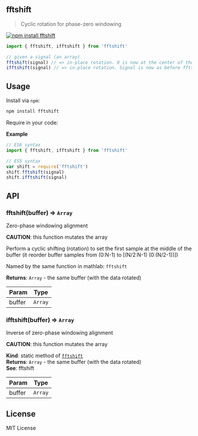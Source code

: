 ## fftshift

> Cyclic rotation for phase-zero windowing

[![npm install fftshift](https://nodei.co/npm/fftshift.png?mini=true)](https://npmjs.org/package/fftshift/)

```js
import { fftshift, ifftshift } from 'fftshift'

// given a signal (an array)
fftshift(signal) // => in-place rotation. 0 is now at the center of the array
ifftshift(signal) // => in-place rotation. Signal is now as before fftshift
```


## Usage

Install via `npm`:

```bash
npm install fftshift
```

Require in your code:

**Example**  
```js
// ES6 syntax
import { fftshift, ifftshift } from 'fftshift'

// ES5 syntax
var shift = require('fftshift')
shift.fftshift(signal)
shift.ifftshift(signal)
```

## API

### fftshift(buffer) ⇒ <code>Array</code>
Zero-phase windowing alignment

__CAUTION__: this function mutates the array

Perform a cyclic shifting (rotation) to set the first sample at the middle
of the buffer (it reorder buffer samples from (0:N-1) to [(N/2:N-1) (0:(N/2-1))])

Named by the same function in mathlab: `fftshift`

**Returns**: <code>Array</code> - the same buffer (with the data rotated)  

| Param | Type |
| --- | --- |
| buffer | <code>Array</code> |


### ifftshift(buffer) ⇒ <code>Array</code>
Inverse of zero-phase windowing alignment

__CAUTION__: this function mutates the array

**Kind**: static method of <code>[fftshift](#module_fftshift)</code>  
**Returns**: <code>Array</code> - the same buffer (with the data rotated)  
**See**: fftshift  

| Param | Type |
| --- | --- |
| buffer | <code>Array</code> |

## License

MIT License

